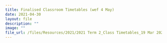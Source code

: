 ```yaml
---
title: Finalised Classroom Timetables (wef 4 May)
date: 2021-04-30
layout: file
description: ""
image: ""
file_url: /files/Resources/2021/2021 Term 2_Class Timetables_19 Mar 2021.pdf
---
```


